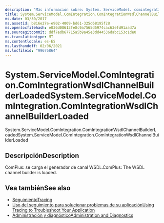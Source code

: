 ```yaml
---
description: 'Más información sobre: System. ServiceModel. comintegration. ComIntegrationWsdlChannelBuilderLoaded'
title: System.ServiceModel.ComIntegration.ComIntegrationWsdlChannelBuilderLoaded
ms.date: 03/30/2017
ms.assetid: b816e27e-e902-4009-bd61-325d68195f28
ms.openlocfilehash: e036d08613fe8c9a7565d5974cac63efd91aad7a
ms.sourcegitcommit: ddf7edb67715a5b9a45e3dd44536dabc153c1de0
ms.translationtype: MT
ms.contentlocale: es-ES
ms.lasthandoff: 02/06/2021
ms.locfileid: "99676864"
---
```

# <a name="systemservicemodelcomintegrationcomintegrationwsdlchannelbuilderloaded"></a><span data-ttu-id="b120a-103">System.ServiceModel.ComIntegration.ComIntegrationWsdlChannelBuilderLoaded</span><span class="sxs-lookup"><span data-stu-id="b120a-103">System.ServiceModel.ComIntegration.ComIntegrationWsdlChannelBuilderLoaded</span></span>

<span data-ttu-id="b120a-104">System.ServiceModel.ComIntegration.ComIntegrationWsdlChannelBuilderLoaded</span><span class="sxs-lookup"><span data-stu-id="b120a-104">System.ServiceModel.ComIntegration.ComIntegrationWsdlChannelBuilderLoaded</span></span>  
  
## <a name="description"></a><span data-ttu-id="b120a-105">Descripción</span><span class="sxs-lookup"><span data-stu-id="b120a-105">Description</span></span>  

 <span data-ttu-id="b120a-106">ComPlus: se carga el generador de canal WSDL.</span><span class="sxs-lookup"><span data-stu-id="b120a-106">ComPlus: The WSDL channel builder is loaded.</span></span>  
  
## <a name="see-also"></a><span data-ttu-id="b120a-107">Vea también</span><span class="sxs-lookup"><span data-stu-id="b120a-107">See also</span></span>

- [<span data-ttu-id="b120a-108">Seguimiento</span><span class="sxs-lookup"><span data-stu-id="b120a-108">Tracing</span></span>](index.md)
- [<span data-ttu-id="b120a-109">Uso del seguimiento para solucionar problemas de su aplicación</span><span class="sxs-lookup"><span data-stu-id="b120a-109">Using Tracing to Troubleshoot Your Application</span></span>](using-tracing-to-troubleshoot-your-application.md)
- [<span data-ttu-id="b120a-110">Administración y diagnóstico</span><span class="sxs-lookup"><span data-stu-id="b120a-110">Administration and Diagnostics</span></span>](../index.md)

